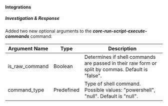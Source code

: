 #### Integrations

##### Investigation & Response

Added two new optional arguments to the ***core-run-script-execute-commands*** command:

| **Argument Name** | **Type** | **Description** |
| --- | --- | --- |
| is_raw_command | Boolean | Determines if shell commands are passed in their raw form or split by commas. Default is "false". |
| command_type | Predefined | Type of shell command. Possible values: "powershell", "null". Default is "null". |
